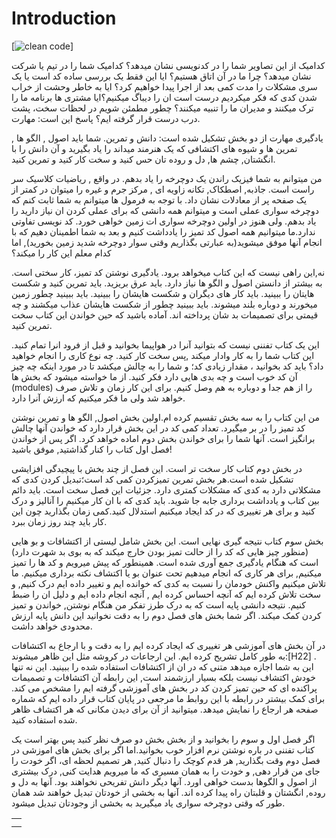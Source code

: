 # Introduction

[![clean code](https://i-cdn.embed.ly/1/display/crop?height=300&key=fd92ebbc52fc43fb98f69e50e7893c13&url=https://github.com/noah1001000/clean-code-persian/blob/master/.gitbook/assets/clean-code-1.png&width=636
)]


کدامیک از این تصاویر شما را در کدنویسی نشان میدهد؟ کدامیک شما را در تیم یا شرکت نشان میدهد؟ چرا ما در آن اتاق هستیم؟ ایا این فقط یک بررسی ساده کد است یا یک سری مشکلات را مدت کمی بعد از اجرا پیدا خواهیم کرد؟ ایا به خاطر وحشت از خراب شدن کدی که فکر میکردیم درست است ان را دیباگ میکنیم؟ایا مشتری ها برنامه ما را ترک میکنند و مدیران ما را تنبیه میکنند؟ چطور مطمئن شویم در لحظات سخت، پشت درب درست قرار گرفته ایم؟ پاسخ این است: مهارت. 

یادگیری مهارت از دو بخش تشکیل شده است: دانش و تمرین. شما باید اصول , الگو ها , تمرین ها و شیوه های اکتشافی که یک هنرمند میداند را یاد بگیرید و آن دانش را با انگشتان, چشم ها, دل و روده تان حس کنید و سخت کار کنید و تمرین کنید. 

من میتوانم به شما فیزیک راندن یک دوچرخه را یاد بدهم. در واقع , ریاضیات کلاسیک سر راست است. جاذبه, اصطکاک, تکانه زاویه ای , مرکز جرم و غیره را میتوان در کمتر از یک صفحه پر از معادلات نشان داد. با توجه به فرمول ها میتوانم به شما ثابت کنم که دوچرخه سواری عملی است و میتوانم همه دانشی که برای عملی کردن ان نیاز دارید را یاد بدهم. ولی هنوز در اولین دوچرخه سواری ات زمین خواهی خورد. کد نویسی تفاوتی ندارد.ما میتوانیم همه اصول کد تمیز را یادداشت کنیم و بعد به شما اطمینان دهیم که با انجام آنها موفق میشوید\(به عبارتی بگذاریم وقتی سوار دوچرخه شدید زمین بخورید\), اما کدام معلم این کار را میکند؟

 نه,این راهی نیست که این کتاب میخواهد برود. یادگیری نوشتن کد تمیز، کار سختی است. به بیشتر از دانستن اصول و الگو ها نیاز دارد. باید عرق بریزید. باید تمرین کنید و شکست هایتان را ببینید. باید کار های دیگران و شکست هایشان را ببینید. باید ببینید چطور زمین میخورند و دوباره بلند میشوند. باید ببینید چطور از شکست هایشان عذاب میکشند و چه قیمتی برای تصمیمات بد شان پرداخته اند. آماده باشید که حین خواندن این کتاب سخت تمرین کنید. 

این یک کتاب تفننی نیست که بتوانید آنرا در هواپیما بخوانید و قبل از فرود انرا تمام کنید. این کتاب شما را به کار وادار میکند ,پس سخت کار کنید. چه نوع کاری را انجام خواهید داد؟ باید کد بخوانید ، مقدار زیادی کد؛ و شما را به چالش میکشد تا در مورد اینکه چه چیز آن کد خوب است و چه بدی هایی دارد فکر کنید. از ما خواسته میشود که بخش ها \(modules\) را از هم جدا و دوباره به هم وصل کنیم. برای این کار زمان و تلاش صرف خواهد شد ولی ما فکر میکنیم که ارزش آنرا دارد. 

من این کتاب را به سه بخش تقسیم کرده ام.اولین بخش اصول, الگو ها و تمرین نوشتن کد تمیز را در بر میگیرد. تعداد کمی کد در این بخش قرار دارد که خواندن آنها چالش برانگیز است. آنها شما را برای خواندن بخش دوم اماده خواهد کرد. اگر پس از خواندن فصل اول کتاب را کنار گذاشتید, موفق باشید! 

در بخش دوم کتاب کار سخت تر است. این فصل از چند بخش با پیچیدگی افزایشی تشکیل شده است.هر بخش تمرین تمیزکردن کمی کد است؛تبدیل کردن کدی که مشکلاتی دارد به کدی که مشکلات کمتری دارد. جزئیات این فصل سخت است. باید دائم بین کتاب و یادداشت برداری جابه جا شوید. باید کدی که با ان کار میکنیم را آنالیز و درک کنید و برای هر تغییری که در کد ایجاد میکنیم استدلال کنید.کمی زمان بگذارید چون این کار باید چند روز زمان ببرد. 

بخش سوم کتاب نتیجه گیری نهایی است. این بخش شامل لیستی از اکتشافات و بو هایی \(منظور چیز هایی که کد را از حالت تمیز بودن خارج میکند که به بوی بد شهرت دارد\) است که هنگام یادگیری جمع آوری شده است. همینطور که پیش میرویم و کد ها را تمیز میکنیم, برای هر کاری که انجام میدهیم تحت عنوان بو یا اکتشاف نکته برداری میکنیم. ما تلاش میکنیم واکنش خودمان را نسبت به کدی که خوانده ایم و تغییر داده ایم درک کنیم, و سخت تلاش کرده ایم که آنچه احساس کرده ایم , آنچه انجام داده ایم و دلیل ان را ضبط کنیم. نتیجه دانشی پایه است که به درک طرز تفکر من هنگام نوشتن, خواندن و تمیز کردن کمک میکند. اگر شما بخش های فصل دوم را به دقت نخوانید این دانش پایه ارزش محدودی خواهد داشت. 

در آن بخش های آموزشی هر تغییری که ایجاد کرده ایم را به دقت و با ارجاع به اکتشافات به طور کامل تشریح کرده ایم. این ارجاعات در کروشه مثل این ظاهر میشوند:\[H22\] . این به شما اجازه میدهد متنی که در ان از اکتشافات استفاده شده را ببینید. این نه تنها خودش اکتشاف نیست بلکه بسیار ارزشمند است, این رابطه آن اکتشافات و تصمیمات پراکنده ای که حین تمیز کردن کد در بخش های آموزشی گرفته ایم را مشخص می کند. برای کمک بیشتر در رابطه با این روابط ما مرجعی در پایان کتاب قرار داده ایم که شماره صفحه هر ارجاع را نمایش میدهد. میتوانید از آن برای دیدن مکانی که هر اکتشاف ظاهر شده استفاده کنید. 

اگر فصل اول و سوم را بخوانید و از بخش بخش دو صرف نظر کنید پس بهتر است یک کتاب تفننی در باره نوشتن نرم افزار خوب بخوانید.اما اگر برای بخش های اموزشی در فصل دوم وقت بگذارید, هر قدم کوچک را دنبال کنید, هر تصمیم لحظه ای، اگر خودت را جای من قرار دهی, و خودت را به همان مسیری که ما میرویم هدایت کنی, درک بیشتری از اصول و الگوها بدست خواهی اورد. آنها دیگر دانش تفریحی نخواهند بود. آنها به دل و روده, انگشتان و قلبتان راه پیدا کرده اند. آنها به بخشی از خودتان تبدیل خواهند شد همان طور که وقتی دوچرخه سواری یاد میگیرید به بخشی از وجودتان تبدیل میشود.

|  |
| ---: |
|  |
|  |

